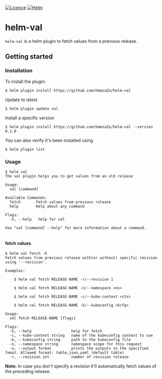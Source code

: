 [![Licence](https://img.shields.io/badge/licence-Apache%202.0-green)]()
[![Helm](https://img.shields.io/badge/release-0.1.0-brightgreen)]()

# helm-val

`helm-val` is a helm plugin to fetch values from a previous release.

## Getting started

### Installation

To install the plugin:
```shell
$ helm plugin install https://github.com/HamzaZo/helm-val
```
Update to latest
```shell
$ helm plugin update val
```
Install a specific version
```shell
$ helm plugin install https://github.com/HamzaZo/helm-val --version 0.1.0
```
You can also verify it's been installed using
```shell
$ helm plugin list
```

### Usage

```
$ helm val 
The val plugin helps you to get values from an old release

Usage:
  val [command]

Available Commands:
  fetch       Fetch values from previous release
  help        Help about any command

Flags:
  -h, --help   help for val

Use "val [command] --help" for more information about a command.


```

#### fetch values

```
$ helm val fetch -h
Fetch values from previous release with(or without) specific revision using '--revision'.

Examples:
        
    $ helm val fetch RELEASE-NAME -r/--revision 1

    $ helm val fetch RELEASE-NAME -n/--namespace <ns>
 
    $ helm val fetch RELEASE-NAME -c/--kube-context <ctx>
 
    $ helm val fetch RELEASE-NAME -k/--kubeconfig <kcfg>

Usage:
  val fetch RELEASE-NAME [flags]

Flags:
  -h, --help                  help for fetch
  -c, --kube-context string   name of the kubeconfig context to use
  -k, --kubeconfig string     path to the kubeconfig file
  -n, --namespace string      namespace scope for this request
  -o, --output format         prints the outputs in the specified fomat. Allowed format: table,json,yaml (default table)
  -r, --revision int          number of revision release

```
**Note:** In case you don't specify a revision it'll automatically fetch values of the preceding release.